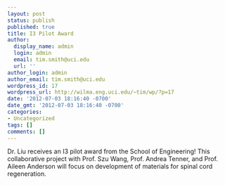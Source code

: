 ```yaml
---
layout: post
status: publish
published: true
title: I3 Pilot Award
author:
  display_name: admin
  login: admin
  email: tim.smith@uci.edu
  url: ''
author_login: admin
author_email: tim.smith@uci.edu
wordpress_id: 17
wordpress_url: http://wilma.eng.uci.edu/~tim/wp/?p=17
date: '2012-07-03 18:16:40 -0700'
date_gmt: '2012-07-03 18:16:40 -0700'
categories:
- Uncategorized
tags: []
comments: []
---
```

<p>Dr. Liu receives an I3 pilot award from the School of Engineering! This collaborative project with Prof. Szu Wang, Prof. Andrea Tenner, and Prof. Aileen Anderson will focus on development of materials for spinal cord regeneration.</p>
